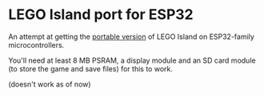 # LEGO Island port for ESP32
An attempt at getting the [portable version](https://github.com/isledecomp/isle-portable) of LEGO Island on ESP32-family microcontrollers.

You'll need at least 8 MB PSRAM, a display module and an SD card module (to store the game and save files) for this to work.

(doesn't work as of now)
